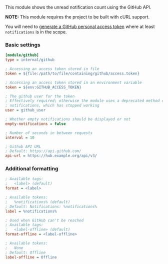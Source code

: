 This module shows the unread notification count using the GitHub API.

**NOTE:** This module requires the project to be built with cURL support.

You will need to [generate a GitHub personal access token](https://github.com/settings/tokens/new?scopes=notifications&description=Notifier+for+Polybar) where at least `notifications` is in the scope.

### Basic settings
```ini
[module/github]
type = internal/github

; Accessing an access token stored in file
token = ${file:/path/to/file/containing/github/access.token}

; Accessing an access token stored in an environment variable
token = ${env:GITHUB_ACCESS_TOKEN}

; The github user for the token
; Effectively required; otherwise the module uses a deprecated method of fetching
; notifications, which has stopped working
user = github_user

; Whether empty notifications should be displayed or not
empty-notifications = false

; Number of seconds in between requests
interval = 10

; Github API URL
; Default: https://api.github.com/
api-url = https://hub.example.org/api/v3/
```

### Additional formatting
```ini
; Available tags:
;   <label> (default)
format = <label>

; Available tokens:
;   %notifications% (default)
; Default: Notifications: %notifications%
label = %notifications%

; Used when GitHub can't be reached
; Available tags:
;   <label-offline> (default)
format-offline = <label-offline>

; Available tokens:
;   None
; Default: Offline
label-offline = Offline
```
